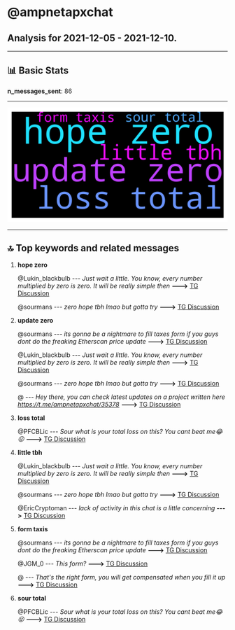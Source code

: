 # **@ampnetapxchat**
 ## Analysis for **2021-12-05** - **2021-12-10**.

---

## 📊 **Basic Stats**

**n_messages_sent**: 86

---
![wordcloud](ampnetapxchat_5Days_wordcloud.png)

---


## 🔝 **Top keywords and related messages**

1. **hope zero**

    @Lukin_blackbulb --- *Just wait a little. You know, every number multiplied by zero is zero. It will be really simple then* **--->** [TG Discussion](https://t.me/ampnetapxchat/35613)

    @sourmans --- *zero hope tbh lmao but gotta try* **--->** [TG Discussion](https://t.me/ampnetapxchat/35612)

2. **update zero**

    @sourmans --- *its gonna be a nightmare to fill taxes form if you guys dont do the freaking Etherscan price update* **--->** [TG Discussion](https://t.me/ampnetapxchat/35611)

    @Lukin_blackbulb --- *Just wait a little. You know, every number multiplied by zero is zero. It will be really simple then* **--->** [TG Discussion](https://t.me/ampnetapxchat/35613)

    @sourmans --- *zero hope tbh lmao but gotta try* **--->** [TG Discussion](https://t.me/ampnetapxchat/35612)

    @<UNK> --- *Hey there, you can check latest updates on a project written here   https://t.me/ampnetapxchat/35378* **--->** [TG Discussion](https://t.me/ampnetapxchat/35478)

3. **loss total**

    @PFCBLic --- *Sour what is your total loss on this? You cant beat me😂😛* **--->** [TG Discussion](https://t.me/ampnetapxchat/35615)

4. **little tbh**

    @Lukin_blackbulb --- *Just wait a little. You know, every number multiplied by zero is zero. It will be really simple then* **--->** [TG Discussion](https://t.me/ampnetapxchat/35613)

    @sourmans --- *zero hope tbh lmao but gotta try* **--->** [TG Discussion](https://t.me/ampnetapxchat/35612)

    @EricCryptoman --- *lack of activity in this chat is a little concerning* **--->** [TG Discussion](https://t.me/ampnetapxchat/35473)

5. **form taxis**

    @sourmans --- *its gonna be a nightmare to fill taxes form if you guys dont do the freaking Etherscan price update* **--->** [TG Discussion](https://t.me/ampnetapxchat/35611)

    @JGM_0 --- *This form?* **--->** [TG Discussion](https://t.me/ampnetapxchat/35489)

    @<UNK> --- *That's the right form, you will get compensated when you fill it up* **--->** [TG Discussion](https://t.me/ampnetapxchat/35501)

6. **sour total**

    @PFCBLic --- *Sour what is your total loss on this? You cant beat me😂😛* **--->** [TG Discussion](https://t.me/ampnetapxchat/35615)

